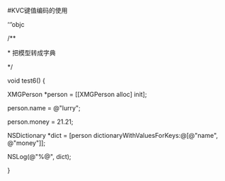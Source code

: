 \#KVC键值编码的使用

‘‘’objc

/\*\*

 \* 把模型转成字典

 \*/

  


void test6\(\) {

 XMGPerson \*person = \[\[XMGPerson alloc\] init\];

 person.name = @"lurry";

 person.money = 21.21;

 NSDictionary \*dict = \[person dictionaryWithValuesForKeys:@\[@"name", @"money"\]\];

 NSLog\(@"%@", dict\);

}

  




